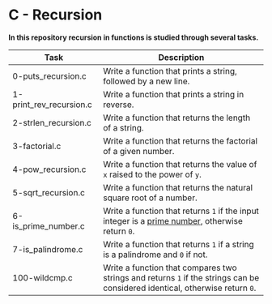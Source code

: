 # C - Recursion

**In this repository recursion in functions is studied through several tasks.**

| Task | Description |
|--|--|
| 0-puts_recursion.c |Write a function that prints a string, followed by a new line.  |
| 1-print_rev_recursion.c | Write a function that prints a string in reverse. |
| 2-strlen_recursion.c | Write a function that returns the length of a string. |
| 3-factorial.c |Write a function that returns the factorial of a given number.  |
| 4-pow_recursion.c | Write a function that returns the value of `x` raised to the power of `y`. |
| 5-sqrt_recursion.c | Write a function that returns the natural square root of a number. |
| 6-is_prime_number.c | Write a function that returns `1` if the input integer is a [prime number](https://intranet.hbtn.io/rltoken/uMon4hPzNyQ_WSgpnTlShw "prime number"), otherwise return `0`. |
| 7-is_palindrome.c | Write a function that returns  `1`  if a string is a palindrome and  `0`  if not. |
| 100-wildcmp.c | Write a function that compares two strings and returns `1` if the strings can be considered identical, otherwise return `0`. |

